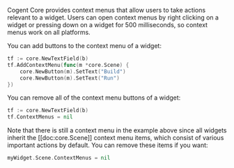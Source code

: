 Cogent Core provides context menus that allow users to take actions relevant to a widget. Users can open context menus by right clicking on a widget or pressing down on a widget for 500 milliseconds, so context menus work on all platforms.

You can add buttons to the context menu of a widget:

```Go
tf := core.NewTextField(b)
tf.AddContextMenu(func(m *core.Scene) {
    core.NewButton(m).SetText("Build")
    core.NewButton(m).SetText("Run")
})
```

You can remove all of the context menu buttons of a widget:

```Go
tf := core.NewTextField(b)
tf.ContextMenus = nil
```

Note that there is still a context menu in the example above since all widgets inherit the [[doc:core.Scene]] context menu items, which consist of various important actions by default. You can remove these items if you want:

```go
myWidget.Scene.ContextMenus = nil
```
